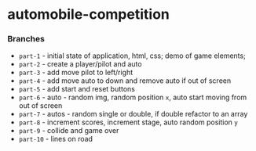 # automobile-competition

### Branches
- `part-1` - initial state of application, html, css; demo of game elements;
- `part-2` - create a player/pilot and auto
- `part-3` - add move pilot to left/right
- `part-4` - add move auto to down and remove auto if out of screen
- `part-5` - add start and reset buttons
- `part-6` - auto - random img, random position `x`, auto start moving from out of screen
- `part-7` - autos - random single or double, if double refactor to an array
- `part-8` - increment scores, increment stage, auto random position `y`
- `part-9` - collide and game over
- `part-10` - lines on road
